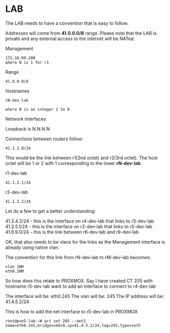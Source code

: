 # LAB

The LAB needs to have a convention that is easy to follow.

Addresses will come from **41.0.0.0/8** range.  Please note that the LAB is private and any external access 
to the internet will be NATed.

Management
```
172.16.99.20N
where N is 1 for r1
```

Range
```
41.0.0.0/8
```

Hostnames
```
rN-dev-lab

where N is an integer 1 to 9 
```

Network interfaces

Loopback is N.N.N.N

Connections between routers follow:
```
41.1.2.0/24
```
This would be the link between r1(2nd octet) and r2(3rd octet).
The host octet will be 1 or 2 with 1 corresponding to the lower **rN-dev-lab**.


r1-dev-lab
```
41.1.2.1/24
```

r2-dev-lab
```
41.1.2.2/24
```

Let do a few to get a better understanding:

41.3.4.2/24 - this is the interface on r4-dev-lab that links to r3-dev-lab
41.2.5.1/24 - this is the interface on r2-dev-lab that links to r5-dev-lab
41.6.9.0/24 - this is the link between r6-dev-lab and r9-dev-lab

OK, that also needs to be vlans for the links as the Management interface is already using native vlan.

The convention for this link from rN-dev-lab to rM-dev-lab becomes:
```
vlan 2NM
eth0.2NM

```

So how does this relate to PROXMOX.  Say I have created CT 205 with hostname r5-dev-lab want to add an
interface to connect to r4-dev-lab

The interface will be:  eth0.245
The vlan will be:       245
The IP address will be:  41.4.5.2/24

This is how to add the net interface to r5-dev-lab in PROXMOX
```
root@pve5-lab:~# pct set 205 --net2 name=eth0.245,bridge=vmbr0,ip=41.4.5.2/24,tag=245,type=veth
```






